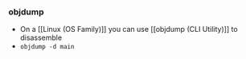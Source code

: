 ### objdump
- On a [[Linux (OS Family)]] you can use [[objdump (CLI Utility)]] to disassemble
- `objdump -d main`